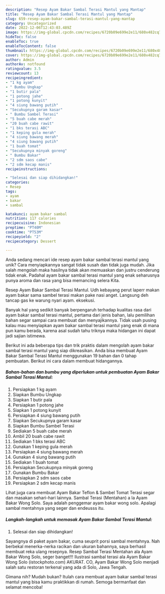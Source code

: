 ```yaml
---
description: "Resep Ayam Bakar Sambal Terasi Mantul yang Mantap"
title: "Resep Ayam Bakar Sambal Terasi Mantul yang Mantap"
slug: 659-resep-ayam-bakar-sambal-terasi-mantul-yang-mantap
category: Uncategorized
date: 2022-12-06T12:43:03.489Z
image: https://img-global.cpcdn.com/recipes/6720b09e699e2e11/680x482cq70/ayam-bakar-sambal-terasi-mantul-foto-resep-utama.jpg
hideToc: false
enableToc: true
enableTocContent: false
thumbnail: https://img-global.cpcdn.com/recipes/6720b09e699e2e11/680x482cq70/ayam-bakar-sambal-terasi-mantul-foto-resep-utama.jpg
cover: https://img-global.cpcdn.com/recipes/6720b09e699e2e11/680x482cq70/ayam-bakar-sambal-terasi-mantul-foto-resep-utama.jpg
author: Admin
authorAv: notfound
ratingvalue: 3.5
reviewcount: 13
recipeingredient:
- "1 kg ayam"
- " Bumbu Ungkap"
- "1 butir pala"
- "1 potong jahe"
- "1 potong kunyit"
- "4 siung bawang putih"
- "Secukupnya garam kasar"
- " Bumbu Sambel Terasi"
- "5 buah cabe merah"
- "20 buah cabe rawit"
- "1 bks terasi ABC"
- "1 keping gula merah"
- "4 siung bawang merah"
- "4 siung bawang putih"
- "1 buah tomat"
- "Secukupnya minyak goreng"
- " Bumbu Bakar"
- "2 sdm saos cabe"
- "2 sdm kecap manis"
recipeinstructions:

- "Selesai dan siap dihidangkan!"
categories:
- Resep
tags:
- ayam
- bakar
- sambal

katakunci: ayam bakar sambal 
nutrition: 117 calories
recipecuisine: Indonesian
preptime: "PT40M"
cooktime: "PT53M"
recipeyield: "2"
recipecategory: Dessert

---
```





Anda sedang mencari ide resep ayam bakar sambal terasi mantul yang unik? Cara menyiapkannya sangat tidak susah dan tidak juga mudah. Jika salah mengolah maka hasilnya tidak akan memuaskan dan justru cenderung tidak enak. Padahal ayam bakar sambal terasi mantul yang enak seharusnya punya aroma dan rasa yang bisa memancing selera Kita.





Resep Ayam Bakar Sambal Terasi Mantul. Udh kebayang perut laperr makan ayam bakar sama sambel terasi makan pake nasi anget. Langsung deh tancap gas ke warung nyari ayam. eksekusi.

Banyak hal yang sedikit banyak berpengaruh terhadap kualitas rasa dari ayam bakar sambal terasi mantul, pertama dari jenis bahan, lalu pemilihan bahan segar sampai cara membuat dan menyajikannya. Tidak usah pusing kalau mau menyiapkan ayam bakar sambal terasi mantul yang enak di mana pun kamu berada, karena asal sudah tahu triknya maka hidangan ini dapat jadi sajian istimewa.






Berikut ini ada beberapa tips dan trik praktis dalam mengolah ayam bakar sambal terasi mantul yang siap dikreasikan. Anda bisa membuat Ayam Bakar Sambal Terasi Mantul menggunakan 19 bahan dan 0 tahap pembuatan. Berikut ini cara dalam membuat hidangannya.

<!--inarticleads1-->

##### Bahan-bahan dan bumbu yang diperlukan untuk pembuatan Ayam Bakar Sambal Terasi Mantul:

1. Persiapkan 1 kg ayam
1. Siapkan  Bumbu Ungkap
1. Siapkan 1 butir pala
1. Persiapkan 1 potong jahe
1. Siapkan 1 potong kunyit
1. Persiapkan 4 siung bawang putih
1. Siapkan Secukupnya garam kasar
1. Siapkan  Bumbu Sambel Terasi
1. Sediakan 5 buah cabe merah
1. Ambil 20 buah cabe rawit
1. Sediakan 1 bks terasi ABC
1. Gunakan 1 keping gula merah
1. Persiapkan 4 siung bawang merah
1. Gunakan 4 siung bawang putih
1. Sediakan 1 buah tomat
1. Persiapkan Secukupnya minyak goreng
1. Gunakan  Bumbu Bakar
1. Persiapkan 2 sdm saos cabe
1. Persiapkan 2 sdm kecap manis


Lihat juga cara membuat Ayam Bakar Teflon &amp; Sambel Tomat Terasi segar dan masakan sehari-hari lainnya. Sambal Terasi (Mentahan) a la Ayam Bakar Wong Solo. Saya adalah penggemar ayam bakar wong solo. Apalagi sambal mentahnya yang seger dan endeusss itu. 

<!--inarticleads2-->

##### Langkah-langkah untuk memasak Ayam Bakar Sambal Terasi Mantul:


1. Selesai dan siap dihidangkan!

Sayangnya di paket ayam bakar, cuma seuprit porsi sambal mentahnya. Nah berbekal menerka-nerka racikan dan ukuran bahannya, saya berhasil membuat reka ulang resepnya. Resep Sambal Terasi Mentahan ala Ayam Bakar Wong Solo, seger banget!!! Ilustrasi sambal terasi ala Ayam Bakar Wong Solo (istockphoto.com) AKURAT. CO, Ayam Bakar Wong Solo menjadi salah satu restoran terkenal yang ada di Solo, Jawa Tengah. 

Gimana nih? Mudah bukan? Itulah cara membuat ayam bakar sambal terasi mantul yang bisa kamu praktikkan di rumah. Semoga bermanfaat dan selamat mencoba!
